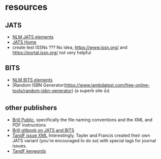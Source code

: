 # resources

## JATS

- [NLM JATS elements](https://jats.nlm.nih.gov/archiving/tag-library/1.3/element/arc-elem-sec-intro.html)
- [JATS Home](https://jats.nlm.nih.gov/index.html)
- create test ISSNs ??? No idea, https://www.issn.org/ and https://portal.issn.org/ not very helpful

## BITS

- [NLM BITS elements](https://jats.nlm.nih.gov/extensions/bits/tag-library/2.1/element/bits-elem-sec-intro.html)
- [Random ISBN Generator(https://www.lambdatest.com/free-online-tools/random-isbn-generator) (a superb site 👍)

## other publishers

- [Brill Public](https://connect.brill.com/display/BP/Brill+Public), specifically the file naming conventions and the XML and PDF instructions
- [Brill gitbook on JATS and BITS](https://brillpublishers.gitlab.io/jats-and-bits/)
- [TandF issue XML](https://jats.taylorandfrancis.com/tfjats/doc/#concept/issue-xml.html) Interestingly, Tayler and Francis created their own JATS variant (you're encouraged to do so) with special tags for journal issues.
- [TandF keywords](https://jats.taylorandfrancis.com/tfjats/doc/#concept/languages-translations.html)
